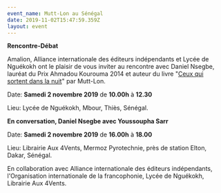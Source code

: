 ```yaml
---
event_name: Mutt-Lon au Sénégal
date: 2019-11-02T15:47:59.359Z
layout: event
---
```

**Rencontre-Débat**

Amalion, Alliance internationale des éditeurs indépendants et Lycée de Nguékokh ont le plaisir de vous inviter au rencontre avec Daniel Nsegbe, lauréat du Prix Ahmadou Kourouma 2014 et auteur du livre "[Ceux qui sortent dans la nuit](http://www.amalion.net/catalogue_en/item/ceux_qui_sortent_dans_la_nuit/ "Ceux qui sortent dans la nui")" par Mutt-Lon.

Date: **Samedi 2 novembre 2019** de **10.00h** à **12.30**

Lieu: Lycée de Nguékokh, Mbour, Thiès, Sénégal.

**En conversation, Daniel Nsegbe avec Youssoupha Sarr**

Date: **Samedi 2 novembre 2019** de **16.00h** à **18.00**

Lieu: Librairie Aux 4Vents, Mermoz Pyrotechnie, près de station Elton, Dakar, Sénégal.

En collaboration avec Alliance internationale des éditeurs indépendants, l'Organisation internationale de la francophonie, Lycée de Nguékokh, Librairie Aux 4Vents.